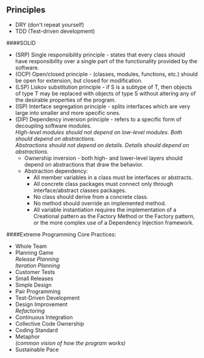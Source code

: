 Principles
-

* DRY (don't repeat yourself)
* TDD (Test-driven development)


####SOLID
* (SRP) Single responsibility principle - states that every class should have responsibility over a single part of the functionality provided by the software.
* (OCP) Open/closed principle - (classes, modules, functions, etc.) should be open for extension, but closed for modification.
* (LSP) Liskov substitution principle - if S is a subtype of T, then objects of type T may be replaced with objects of type S without altering any of the desirable properties of the program.
* (ISP) Interface segregation principle - splits interfaces which are very large into smaller and more specific ones.
* (DIP) Dependency inversion principle - refers to a specific form of decoupling software modules.
    <br>*High-level modules should not depend on low-level modules. Both should depend on abstractions.*
    <br>*Abstractions should not depend on details. Details should depend on abstractions.*
    * Ownership inversion - both high- and lower-level layers should depend on abstractions that draw the behavior.
    * Abstraction dependency:
        * All member variables in a class must be interfaces or abstracts.
        * All concrete class packages must connect only through interface/abstract classes packages.
        * No class should derive from a concrete class.
        * No method should override an implemented method.
        * All variable instantiation requires the implementation of a Creational pattern as the Factory Method or the Factory pattern, or the more complex use of a Dependency Injection framework.

####Extreme Programming
Core Practices:
* Whole Team
* Planning Game
<br>*Release Planning*
<br>*Iteration Planning*
* Customer Tests
* Small Releases
* Simple Design
* Pair Programming
* Test-Driven Development
* Design Improvement
<br>*Refactoring*
* Continuous Integration
* Collective Code Ownership
* Coding Standard
* Metaphor
<br>*(common vision of how the program works)*
* Sustainable Pace
